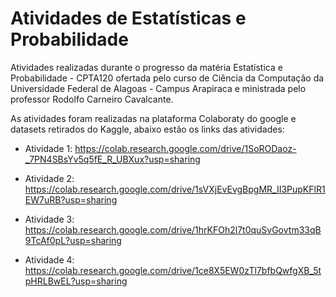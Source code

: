 # Atividades de Estatísticas e Probabilidade
Atividades realizadas durante o progresso da matéria Estatística e Probabilidade - CPTA120 ofertada pelo curso de Ciência da Computação da Universidade Federal de Alagoas - Campus Arapiraca e ministrada pelo professor Rodolfo Carneiro Cavalcante.

As atividades foram realizadas na plataforma Colaboraty do google e datasets retirados do Kaggle, abaixo estão os links das atividades:

- Atividade 1:
https://colab.research.google.com/drive/1SoRODaoz-_7PN4SBsYv5q5fE_R_UBXux?usp=sharing

- Atividade 2: 
https://colab.research.google.com/drive/1sVXjEvEvgBpgMR_II3PupKFlR1EW7uRB?usp=sharing

- Atividade 3:
https://colab.research.google.com/drive/1hrKFOh2l7t0quSvGovtm33qB9TcAf0pL?usp=sharing

- Atividade 4:
https://colab.research.google.com/drive/1ce8X5EW0zTl7bfbQwfgXB_5tpHRLBwEL?usp=sharing
